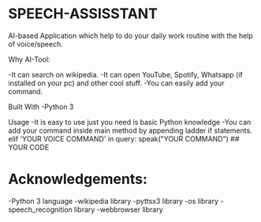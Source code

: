 # SPEECH-ASSISSTANT
AI-based Application which help to do your daily work routine with the help of voice/speech. 

Why AI-Tool:

-It can search on wikipedia.
-It can open YouTube, Spotify, Whatsapp (if installed on your pc) and other cool stuff.
-You can easily add your command.

Built With
-Python 3

Usage
-It is easy to use just you need is basic Python knowledge
-You can add your command inside main method by appending ladder if statements.
            elif 'YOUR VOICE COMMAND' in query:
              speak("YOUR COMMAND")
              ## YOUR CODE



# Acknowledgements:

-Python 3 language
-wikipedia library
-pyttsx3 library
-os library
-speech_recognition library
-webbrowser library
